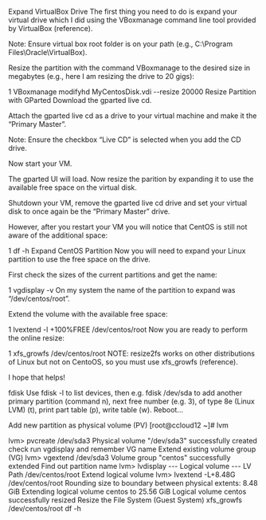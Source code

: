Expand VirtualBox Drive
The first thing you need to do is expand your virtual drive which I did using the VBoxmanage command line tool provided by VirtualBox (reference).

Note: Ensure virtual box root folder is on your path (e.g., C:\Program Files\Oracle\VirtualBox).

Resize the partition with the command VBoxmanage to the desired size in megabytes (e.g., here I am resizing the drive to 20 gigs):

1
VBoxmanage modifyhd MyCentosDisk.vdi --resize 20000
Resize Partition with GParted
Download the gparted live cd.

Attach the gparted live cd as a drive to your virtual machine and make it the “Primary Master”.

Note: Ensure the checkbox “Live CD” is selected when you add the CD drive.

Now start your VM.

The gparted UI will load. Now resize the parition by expanding it to use the available free space on the virtual disk.

Shutdown your VM, remove the gparted live cd drive and set your virtual disk to once again be the “Primary Master” drive.

However, after you restart your VM you will notice that CentOS is still not aware of the additional space:

1
df -h
Expand CentOS Partition
Now you will need to expand your Linux partition to use the free space on the drive.

First check the sizes of the current partitions and get the name:

1
vgdisplay -v
On my system the name of the partition to expand was “/dev/centos/root”.

Extend the volume with the available free space:

1
lvextend -l +100%FREE /dev/centos/root
Now you are ready to perform the online resize:

1
xfs_growfs /dev/centos/root
NOTE: resize2fs works on other distributions of Linux but not on CentoOS, so you must use xfs_growfs (reference).

I hope that helps!




fdisk
Use fdisk -l to list devices, then e.g. fdisk /dev/sda to add another primary partition (command n), 
next free number (e.g. 3), of type 8e (Linux LVM) (t), print part table (p), write table (w). Reboot…

Add new partition as physical volume (PV)
[root@ccloud12 ~]# lvm

lvm> pvcreate /dev/sda3
 Physical volume "/dev/sda3" successfully created
 check run vgdisplay and remember VG  name
Extend existing volume group (VG)
lvm> vgextend  /dev/sda3
 Volume group "centos" successfully extended
Find out partition name
lvm> lvdisplay
 --- Logical volume ---
 LV Path /dev/centos/root
Extend logical volume
lvm> lvextend -L+8.48G /dev/centos/root
 Rounding size to boundary between physical extents: 8.48 GiB
 Extending logical volume centos to 25.56 GiB
 Logical volume centos successfully resized
Resize the File System (Guest System)
xfs_growfs /dev/centos/root
df -h
